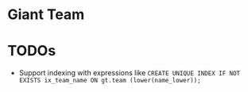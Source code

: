 # Giant Team

# TODOs

* Support indexing with expressions like `CREATE UNIQUE INDEX IF NOT EXISTS ix_team_name ON gt.team (lower(name_lower));`
